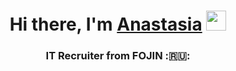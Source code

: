 <h1 align="center">Hi there, I'm <a href="https://vk.com/anastasia_titova.fojin/" target="_blank">Anastasia</a> 
<img src="https://github.com/blackcater/blackcater/raw/main/images/Hi.gif" height="32"/></h1>
<h3 align="center">IT Recruiter from FOJIN :🇷🇺:</h3>
